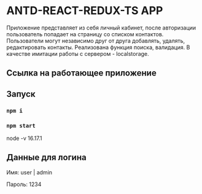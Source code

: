 # ANTD-REACT-REDUX-TS APP

Приложение представляет из себя личный кабинет, 
после авторизации пользователь попадает на страницу со списком контактов.
Пользователи могут независимо друг от друга добавлять, удалять, редактировать контакты.
Реализована функция поиска, валидация. В качестве имитации работы с сервером - localstorage.

## Ссылка на работающее приложение


## Запуск

### `npm i`
### `npm start`

node -v 16.17.1

## Данные для логина
Имя: user | admin

Пароль: 1234

